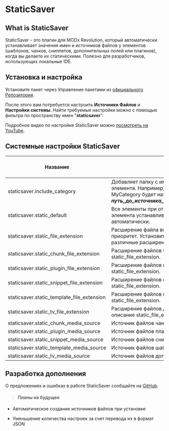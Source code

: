 StaticSaver
=====================

What is StaticSaver
---------
StaticSaver - это плагин для MODx Revolution, который автоматически устанавливает значения имен и источников файлов у элементов (шаблонов, чанков, сниппетов, дополнительных полей или плагинов), когда вы делаете их статическими. Полезно для разработчиков, использующих локальные IDE.

Установка и настройка
---------
Установите пакет через Управление пакетами из [официального Репозитория][1].

После этого вам потребуется настроить **Источники Файлов** и **Настройки системы**. Найти требуемые настройки можно с помощью фильтра по пространству имен "**staticsaver**".

Подробное видео по настройке StaticSaver можно [посмотреть на YouTube][2].

Системные настройки StaticSaver
---------
Название | Описание | Значение по умолчанию
---------------| -----------|---------:
staticsaver.include_category |	Добавляет папку с именем категории в путь до элемента. Например, Сниппет MySnippet в категории MyCategory будет находиться в ***путь\_до\_источника\_файлов/MyCategory/MySnippet.php*** |	false
staticsaver.static_default | Все элементы при открытии формы редактирования элемента устанавливаются статическими автоматически.|false
staticsaver.static_file_extension |	Расширение файла всех элементов. Имеет высший приоритет. Установите пустое значение, чтобы настроить различные расширения для разных элементов. |	php
staticsaver.static_chunk_file_extension |	Расширение файлов чанков. См. описание static_file_extension.	| php
staticsaver.static_plugin_file_extension |	Расширение файлов плагинов. См. описание static_file_extension.	| php
staticsaver.static_snippet_file_extension |	Расширение файлов сниппетов. См. описание static_file_extension.	| php
staticsaver.static_template_file_extension |	Расширение файлов шаблонов. См. описание static_file_extension.	| php
staticsaver.static_tv_file_extension |	Расширение файлов дополнительных полей. См. описание static_file_extension.	| php
staticsaver.static_chunk_media_source |	Источник файлов чанков.	| 1
staticsaver.static_plugin_media_source |	Источник файлов плагинов.	| 1
staticsaver.static_snippet_media_source |	Источник файлов сниппетов.	| 1
staticsaver.static_template_media_source |	Источник файлов шаблонов.	| 1
staticsaver.static_tv_media_source |	Источник файлов дополнительных полей. |	1 

Разработка дополнения
--------
О предложениях и ошибках в работе StaticSaver сообщайте на [GitHub][3].
>#### <i class="icon-pencil"></i> Планы на будущее
- Автоматическое создание источников файлов при установке
- Уменьшение количества настроек за счет перевода их в формат JSON

  [1]: http://modx.com/extras/package/staticsaver
  [2]: http://www.youtube.com/watch?v=l3ObHPfFKTM
  [3]: https://github.com/argnist/StaticSaver/issues/